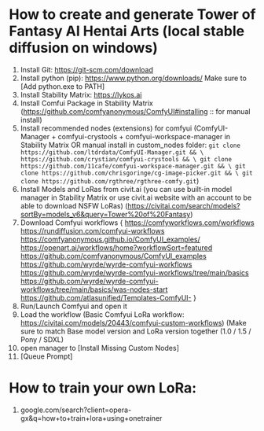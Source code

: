 # How to create and generate Tower of Fantasy AI Hentai Arts (local stable diffusion on windows)
01. Install Git: https://git-scm.com/download
02. Install python (pip): https://www.python.org/downloads/
   Make sure to [Add python.exe to PATH]
03. Install Stability Matrix: https://lykos.ai
04. Install Comfui Package in Stability Matrix (https://github.com/comfyanonymous/ComfyUI#installing :: for manual install)
05. Install recommended nodes (extensions) for comfyui (ComfyUI-Manager + comfyui-crystools + comfyui-workspace-manager in Stability Matrix OR manual install in custom_nodes folder: ```git clone https://github.com/ltdrdata/ComfyUI-Manager.git && \ https://github.com/crystian/comfyui-crystools && \ git clone https://github.com/11cafe/comfyui-workspace-manager.git && \ git clone https://github.com/chrisgoringe/cg-image-picker.git && \ git clone https://github.com/rgthree/rgthree-comfy.git```)
06. Install Models and LoRas from civit.ai (you can use built-in model manager in Stability Matrix or use civit.ai website with an account to be able to download NSFW LoRas) (https://civitai.com/search/models?sortBy=models_v6&query=Tower%20of%20Fantasy)
07. Download Comfyui workflows {
   https://comfyworkflows.com/workflows
   https://rundiffusion.com/comfyui-workflows
   https://comfyanonymous.github.io/ComfyUI_examples/
   https://openart.ai/workflows/home?workflowSort=featured
   https://github.com/comfyanonymous/ComfyUI_examples
   https://github.com/wyrde/wyrde-comfyui-workflows
   https://github.com/wyrde/wyrde-comfyui-workflows/tree/main/basics
   https://github.com/wyrde/wyrde-comfyui-workflows/tree/main/basics/was-nodes-start
   https://github.com/atlasunified/Templates-ComfyUI- }
08. Run/Launch Comfyui and open it
09. Load the workflow (Basic Comfyui LoRa workflow: https://civitai.com/models/20443/comfyui-custom-workflows)
    (Make sure to match Base model version and LoRa version together (1.0 / 1.5 / Pony / SDXL)
11. open manager to [Install Missing Custom Nodes]
12. [Queue Prompt]

# How to train your own LoRa:
1. google.com/search?client=opera-gx&q=how+to+train+lora+using+onetrainer
